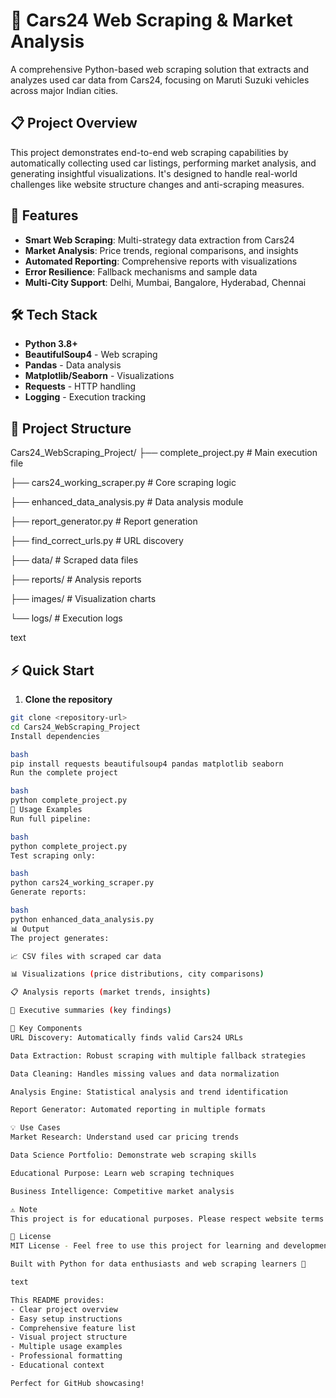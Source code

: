 # 🚗 Cars24 Web Scraping & Market Analysis

A comprehensive Python-based web scraping solution that extracts and analyzes used car data from Cars24, focusing on Maruti Suzuki vehicles across major Indian cities.

## 📋 Project Overview

This project demonstrates end-to-end web scraping capabilities by automatically collecting used car listings, performing market analysis, and generating insightful visualizations. It's designed to handle real-world challenges like website structure changes and anti-scraping measures.

## 🚀 Features

- **Smart Web Scraping**: Multi-strategy data extraction from Cars24
- **Market Analysis**: Price trends, regional comparisons, and insights
- **Automated Reporting**: Comprehensive reports with visualizations
- **Error Resilience**: Fallback mechanisms and sample data
- **Multi-City Support**: Delhi, Mumbai, Bangalore, Hyderabad, Chennai

## 🛠️ Tech Stack

- **Python 3.8+**
- **BeautifulSoup4** - Web scraping
- **Pandas** - Data analysis
- **Matplotlib/Seaborn** - Visualizations
- **Requests** - HTTP handling
- **Logging** - Execution tracking

## 📁 Project Structure
Cars24_WebScraping_Project/
├── complete_project.py # Main execution file

├── cars24_working_scraper.py # Core scraping logic

├── enhanced_data_analysis.py # Data analysis module

├── report_generator.py # Report generation

├── find_correct_urls.py # URL discovery

├── data/ # Scraped data files

├── reports/ # Analysis reports

├── images/ # Visualization charts

└── logs/ # Execution logs

text

## ⚡ Quick Start

1. **Clone the repository**
```bash
git clone <repository-url>
cd Cars24_WebScraping_Project
Install dependencies

bash
pip install requests beautifulsoup4 pandas matplotlib seaborn
Run the complete project

bash
python complete_project.py
🎯 Usage Examples
Run full pipeline:

bash
python complete_project.py
Test scraping only:

bash
python cars24_working_scraper.py
Generate reports:

bash
python enhanced_data_analysis.py
📊 Output
The project generates:

📈 CSV files with scraped car data

📊 Visualizations (price distributions, city comparisons)

📋 Analysis reports (market trends, insights)

📝 Executive summaries (key findings)

🔧 Key Components
URL Discovery: Automatically finds valid Cars24 URLs

Data Extraction: Robust scraping with multiple fallback strategies

Data Cleaning: Handles missing values and data normalization

Analysis Engine: Statistical analysis and trend identification

Report Generator: Automated reporting in multiple formats

💡 Use Cases
Market Research: Understand used car pricing trends

Data Science Portfolio: Demonstrate web scraping skills

Educational Purpose: Learn web scraping techniques

Business Intelligence: Competitive market analysis

⚠️ Note
This project is for educational purposes. Please respect website terms of service and implement appropriate rate limiting when scraping live websites.

📄 License
MIT License - Feel free to use this project for learning and development purposes.

Built with Python for data enthusiasts and web scraping learners 🐍

text

This README provides:
- Clear project overview
- Easy setup instructions
- Comprehensive feature list
- Visual project structure
- Multiple usage examples
- Professional formatting
- Educational context

Perfect for GitHub showcasing!
